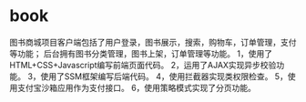 # book
图书商城项目客户端包括了用户登录，图书展示，搜索，购物车，订单管理，支付等功能；
后台拥有图书分类管理，图书上架，订单管理等功能。
1，使用了HTML+CSS+Javascript编写前端页面代码。
2，运用了AJAX实现异步校验功能。
3，使用了SSM框架编写后端代码。
4，使用拦截器实现类权限检查。
5，使用支付宝沙箱应用作为支付接口。
6，使用策略模式实现了分页功能。
